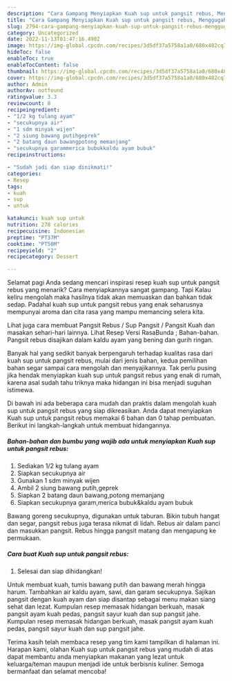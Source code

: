```yaml
---
description: "Cara Gampang Menyiapkan Kuah sup untuk pangsit rebus, Menggugah Selera"
title: "Cara Gampang Menyiapkan Kuah sup untuk pangsit rebus, Menggugah Selera"
slug: 2794-cara-gampang-menyiapkan-kuah-sup-untuk-pangsit-rebus-menggugah-selera
category: Uncategorized
date: 2022-11-13T01:47:16.490Z
image: https://img-global.cpcdn.com/recipes/3d5df37a5758a1a0/680x482cq70/kuah-sup-untuk-pangsit-rebus-foto-resep-utama.jpg
hideToc: false
enableToc: true
enableTocContent: false
thumbnail: https://img-global.cpcdn.com/recipes/3d5df37a5758a1a0/680x482cq70/kuah-sup-untuk-pangsit-rebus-foto-resep-utama.jpg
cover: https://img-global.cpcdn.com/recipes/3d5df37a5758a1a0/680x482cq70/kuah-sup-untuk-pangsit-rebus-foto-resep-utama.jpg
author: Admin
authorAv: notfound
ratingvalue: 3.3
reviewcount: 8
recipeingredient:
- "1/2 kg tulang ayam"
- "secukupnya air"
- "1 sdm minyak wijen"
- "2 siung bawang putihgeprek"
- "2 batang daun bawangpotong memanjang"
- "secukupnya garammerica bubukkaldu ayam bubuk"
recipeinstructions:

- "Sudah jadi dan siap dinikmati!"
categories:
- Resep
tags:
- kuah
- sup
- untuk

katakunci: kuah sup untuk 
nutrition: 278 calories
recipecuisine: Indonesian
preptime: "PT37M"
cooktime: "PT50M"
recipeyield: "2"
recipecategory: Dessert

---
```



Selamat pagi Anda sedang mencari inspirasi resep kuah sup untuk pangsit rebus yang menarik? Cara menyiapkannya sangat gampang. Tapi Kalau keliru mengolah maka hasilnya tidak akan memuaskan dan bahkan tidak sedap. Padahal kuah sup untuk pangsit rebus yang enak seharusnya mempunyai aroma dan cita rasa yang mampu memancing selera kita.


Lihat juga cara membuat Pangsit Rebus / Sup Pangsit / Pangsit Kuah dan masakan sehari-hari lainnya. Lihat Resep Versi RasaBunda ; Bahan-bahan. Pangsit rebus disajikan dalam kaldu ayam yang bening dan gurih ringan.

Banyak hal yang sedikit banyak berpengaruh terhadap kualitas rasa dari kuah sup untuk pangsit rebus, mulai dari jenis bahan, kedua pemilihan bahan segar sampai cara mengolah dan menyajikannya. Tak perlu pusing jika hendak menyiapkan kuah sup untuk pangsit rebus yang enak di rumah, karena asal sudah tahu triknya maka hidangan ini bisa menjadi suguhan istimewa.


Di bawah ini ada beberapa cara mudah dan praktis dalam mengolah kuah sup untuk pangsit rebus yang siap dikreasikan. Anda dapat menyiapkan Kuah sup untuk pangsit rebus memakai 6 bahan dan 0 tahap pembuatan. Berikut ini langkah-langkah untuk membuat hidangannya.

<!--inarticleads1-->

##### Bahan-bahan dan bumbu yang wajib ada untuk menyiapkan Kuah sup untuk pangsit rebus:

1. Sediakan 1/2 kg tulang ayam
1. Siapkan secukupnya air
1. Gunakan 1 sdm minyak wijen
1. Ambil 2 siung bawang putih,geprek
1. Siapkan 2 batang daun bawang,potong memanjang
1. Siapkan secukupnya garam,merica bubuk&amp;kaldu ayam bubuk


Bawang goreng secukupnya, digunakan untuk taburan. Bikin tubuh hangat dan segar, pangsit rebus juga terasa nikmat di lidah. Rebus air dalam panci dan masukkan pangsit. Rebus hingga pangsit matang dan mengapung ke permukaan. 

<!--inarticleads2-->

##### Cara buat Kuah sup untuk pangsit rebus:


1. Selesai dan siap dihidangkan!

Untuk membuat kuah, tumis bawang putih dan bawang merah hingga harum. Tambahkan air kaldu ayam, sawi, dan garam secukupnya. Sajikan pangsit dengan kuah ayam dan siap disantap sebagai menu makan siang sehat dan lezat. Kumpulan resep memasak hidangan berkuah, masak pangsit ayam kuah pedas, pangsit sayur kuah dan sup pangsit jahe. Kumpulan resep memasak hidangan berkuah, masak pangsit ayam kuah pedas, pangsit sayur kuah dan sup pangsit jahe. 

Terima kasih telah membaca resep yang tim kami tampilkan di halaman ini. Harapan kami, olahan Kuah sup untuk pangsit rebus yang mudah di atas dapat membantu anda menyiapkan makanan yang lezat untuk keluarga/teman maupun menjadi ide untuk berbisnis kuliner. Semoga bermanfaat dan selamat mencoba!
